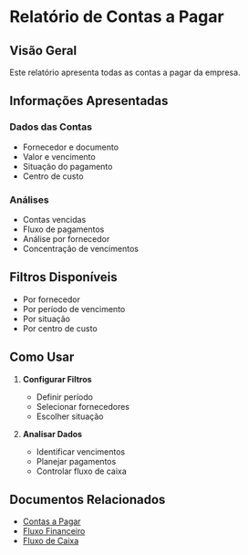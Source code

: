 # Relatório de Contas a Pagar

## Visão Geral

Este relatório apresenta todas as contas a pagar da empresa.

## Informações Apresentadas

### Dados das Contas
- Fornecedor e documento
- Valor e vencimento
- Situação do pagamento
- Centro de custo

### Análises
- Contas vencidas
- Fluxo de pagamentos
- Análise por fornecedor
- Concentração de vencimentos

## Filtros Disponíveis

- Por fornecedor
- Por período de vencimento
- Por situação
- Por centro de custo

## Como Usar

1. **Configurar Filtros**
   - Definir período
   - Selecionar fornecedores
   - Escolher situação

2. **Analisar Dados**
   - Identificar vencimentos
   - Planejar pagamentos
   - Controlar fluxo de caixa

## Documentos Relacionados

- [Contas a Pagar](../financeiro/contas-a-pagar.md)
- [Fluxo Financeiro](../../fluxos/fluxo-financeiro.md)
- [Fluxo de Caixa](../financeiro/fluxo-de-caixa.md)
